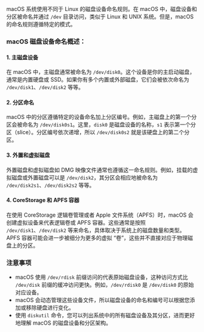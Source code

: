 macOS 系统使用不同于 Linux 的磁盘设备命名规则。在 macOS 中，磁盘设备和分区被命名并通过 `/dev` 目录访问，类似于 Linux 和 UNIX 系统。但是，macOS的命名规则遵循特定的模式。

### macOS 磁盘设备命名概述：

#### 1. 主磁盘设备

在 macOS 中，主磁盘通常被命名为 `/dev/disk0`。这个设备是你的主启动磁盘，通常是内置硬盘或 SSD。如果你有多个内置或外部磁盘，它们会被依次命名为 `/dev/disk1`、`/dev/disk2` 等等。

#### 2. 分区命名

macOS 中的分区遵循特定的设备命名加上分区编号。例如，主磁盘上的第一个分区会被命名为 `/dev/disk0s1`。这里，`disk0` 是磁盘设备的名称，`s1` 表示第一个分区（slice）。分区编号依次递增，所以 `/dev/disk0s2` 就是该硬盘上的第二个分区。

#### 3. 外置和虚拟磁盘

外置磁盘和虚拟磁盘如 DMG 映像文件通常也遵循这一命名规则。例如，挂载的虚拟磁盘或外置磁盘可以是 `/dev/disk2`，其分区会相应地被命名为 `/dev/disk2s1`、`/dev/disk2s2` 等等。

#### 4. CoreStorage 和 APFS 容器

在使用 CoreStorage 逻辑卷管理或者 Apple 文件系统（APFS）时，macOS 会创建虚拟设备来代表逻辑卷或 APFS 容器。这些通常是按照 `/dev/disk1`、`/dev/disk2` 等来命名，具体取决于系统上的磁盘数量和类型。APFS 容器可能会进一步被细分为更多的虚拟 “卷”，这些并不直接对应于物理磁盘上的分区。

### 注意事项

- macOS 使用 `/dev/rdisk` 前缀访问的代表原始磁盘设备，这种访问方式比 `/dev/disk` 前缀的缓冲访问更快。例如，`/dev/rdisk0` 是 `/dev/disk0` 的原始对应设备。
- macOS 会动态管理这些设备文件，所以磁盘设备的命名和编号可以根据您添加或移除硬盘进行变化。
- 使用 `diskutil` 命令，您可以列出系统中的所有磁盘设备及其分区，进而更好地理解 macOS 的磁盘设备和分区架构。